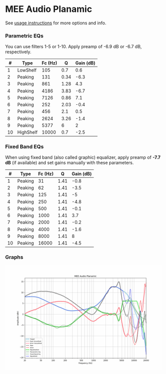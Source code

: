 # MEE Audio Planamic
See [usage instructions](https://github.com/jaakkopasanen/AutoEq#usage) for more options and info.

### Parametric EQs
You can use filters 1-5 or 1-10. Apply preamp of -6.9 dB or -6.7 dB, respectively.

|   # | Type      |   Fc (Hz) |    Q |   Gain (dB) |
|-----|-----------|-----------|------|-------------|
|   1 | LowShelf  |       105 | 0.7  |         0.6 |
|   2 | Peaking   |       131 | 0.34 |        -6.3 |
|   3 | Peaking   |       861 | 1.28 |         4.3 |
|   4 | Peaking   |      4186 | 3.83 |        -6.7 |
|   5 | Peaking   |      7126 | 0.86 |         7.1 |
|   6 | Peaking   |       252 | 2.03 |        -0.4 |
|   7 | Peaking   |       456 | 2.1  |         0.5 |
|   8 | Peaking   |      2624 | 3.26 |        -1.4 |
|   9 | Peaking   |      5377 | 6    |         2   |
|  10 | HighShelf |     10000 | 0.7  |        -2.5 |

### Fixed Band EQs
When using fixed band (also called graphic) equalizer, apply preamp of **-7.7 dB** (if available) and set gains manually with these parameters.

|   # | Type    |   Fc (Hz) |    Q |   Gain (dB) |
|-----|---------|-----------|------|-------------|
|   1 | Peaking |        31 | 1.41 |        -0.8 |
|   2 | Peaking |        62 | 1.41 |        -3.5 |
|   3 | Peaking |       125 | 1.41 |        -5   |
|   4 | Peaking |       250 | 1.41 |        -4.8 |
|   5 | Peaking |       500 | 1.41 |        -0.1 |
|   6 | Peaking |      1000 | 1.41 |         3.7 |
|   7 | Peaking |      2000 | 1.41 |        -0.2 |
|   8 | Peaking |      4000 | 1.41 |        -1.6 |
|   9 | Peaking |      8000 | 1.41 |         8   |
|  10 | Peaking |     16000 | 1.41 |        -4.5 |

### Graphs
![](./MEE%20Audio%20Planamic.png)
